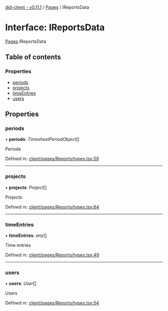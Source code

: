 [did-client - v0.11.1](../README.md) / [Pages](../modules/pages.md) / IReportsData

# Interface: IReportsData

[Pages](../modules/pages.md).IReportsData

## Table of contents

### Properties

- [periods](pages.ireportsdata.md#periods)
- [projects](pages.ireportsdata.md#projects)
- [timeEntries](pages.ireportsdata.md#timeentries)
- [users](pages.ireportsdata.md#users)

## Properties

### periods

• **periods**: *TimesheetPeriodObject*[]

Periods

Defined in: [client/pages/Reports/types.tsx:59](https://github.com/Puzzlepart/did/blob/dev/client/pages/Reports/types.tsx#L59)

___

### projects

• **projects**: *Project*[]

Projects

Defined in: [client/pages/Reports/types.tsx:64](https://github.com/Puzzlepart/did/blob/dev/client/pages/Reports/types.tsx#L64)

___

### timeEntries

• **timeEntries**: *any*[]

Time entries

Defined in: [client/pages/Reports/types.tsx:49](https://github.com/Puzzlepart/did/blob/dev/client/pages/Reports/types.tsx#L49)

___

### users

• **users**: *User*[]

Users

Defined in: [client/pages/Reports/types.tsx:54](https://github.com/Puzzlepart/did/blob/dev/client/pages/Reports/types.tsx#L54)
